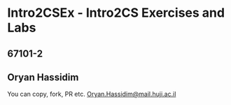 # Intro2CSEx - Intro2CS Exercises and Labs
## 67101-2
## Oryan Hassidim
You can copy, fork, PR etc.
Oryan.Hassidim@mail.huji.ac.il
